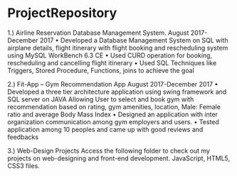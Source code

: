 # ProjectRepository

1.) Airline Reservation Database Management System.                                                                  August 2017-December 2017
•	Developed a Database Management System on SQL with airplane details, flight itinerary with flight booking and rescheduling system using MySQL WorkBench 6.3 CE
•	Used CURD operation for booking, rescheduling and cancelling flight itinerary
•	Used SQL Techniques like Triggers, Stored Procedure, Functions, joins to achieve the goal

2.) Fit-App – Gym Recommendation App				                                  August 2017-December 2017
•	Developed a three tier architecture application using swing framework and SQL server on JAVA Allowing User to select and book gym with recommendation based on rating, gym amenities, location, Male: Female ratio and average Body Mass Index
•	Designed an application with inter organization communication among gym employers and users.
•	Tested application among 10 peoples and came up with good reviews and feedbacks 

3.) Web-Design Projects
 Access the following folder to check out my projects on web-designing and front-end development.
 JavaScript, HTML5, CSS3 files.
